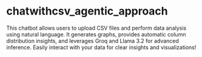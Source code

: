# chatwithcsv_agentic_approach
This chatbot allows users to upload CSV files and perform data analysis using natural language. It generates graphs, provides automatic column distribution insights, and leverages Groq and Llama 3.2 for advanced inference. Easily interact with your data for clear insights and visualizations!
